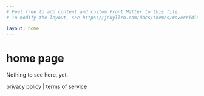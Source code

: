 ```yaml
---
# Feel free to add content and custom Front Matter to this file.
# To modify the layout, see https://jekyllrb.com/docs/themes/#overriding-theme-defaults

layout: home
---
```


home page
=========

Nothing to see here, yet.

[privacy policy](privacy.md) | [terms of service](tos.md)
